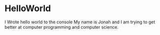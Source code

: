 # HelloWorld
I Wrote hello world to the console
My name is Jonah and I am trying to get better at computer programming and computer science.
